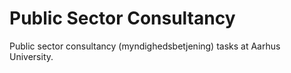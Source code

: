 # Public Sector Consultancy
Public sector consultancy (myndighedsbetjening) tasks at Aarhus University.
